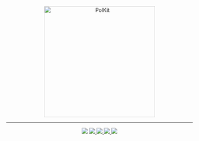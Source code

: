 <div id="image" align="center">
  <img src="https://linuxiac.b-cdn.net/wp-content/uploads/2022/01/polkit-bug.png" alt="PolKit" height="300">
</div>

---

<div id="badges" align="center">
  <img src="https://img.shields.io/badge/CVE-%20%20CVE--2021--4034%20-critical"></img>
  <img src="https://img.shields.io/badge/%40author-luijait.es-informational"><a href="https://luijait.es"></img>
  <img src="https://img.shields.io/github/downloads/c0br40x/b4cks0ck/total?label=Downloads"></img>
  <img src="https://img.shields.io/github/repo-size/c0br40x/b4cks0ck?label=Size"></img>
  <img src="https://img.shields.io/github/languages/top/luijait/PwnKit-Exploit?label=C"></img>
</div>
